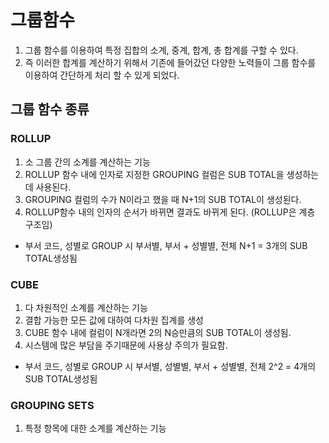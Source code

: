 # 그룹함수
1. 그룹 함수를 이용하여 특정 집합의 소계, 중계, 합계, 총 합계를 구할 수 있다.
2. 즉 이러한 합계를 계산하기 위해서 기존에 들어갔던 다양한 노력들이 그룹 함수를 이용하여 간단하게 처리 할 수 있게 되었다.

## 그룹 함수 종류

### ROLLUP
1. 소 그룹 간의 소계를 계산하는 기능
2. ROLLUP 함수 내에 인자로 지정한 GROUPING 컬럼은 SUB TOTAL을 생성하는데 사용된다.
3. GROUPING 컬럼의 수가 N이라고 했을 때 N+1의 SUB TOTAL이 생성된다.
4. ROLLUP함수 내의 인자의 순서가 바뀌면 결과도 바뀌게 된다. (ROLLUP은 계층 구조임)

* 부서 코드, 성별로 GROUP 시 부서별, 부서 + 성별별, 전체 N+1 = 3개의 SUB TOTAL생성됨

### CUBE
1. 다 차원적인 소계를 계산하는 기능
2. 결합 가능한 모든 값에 대하여 다차원 집계를 생성
3. CUBE 함수 내에 컬럼이 N개라면 2의 N승만큼의 SUB TOTAL이 생성됨.
4. 시스템에 많은 부담을 주기때문에 사용상 주의가 필요함.

* 부서 코드, 성별로 GROUP 시 부서별, 성별별, 부서 + 성별별, 전체 2^2 = 4개의 SUB TOTAL생성됨

### GROUPING SETS
1. 특정 항목에 대한 소계를 계산하는 기능
